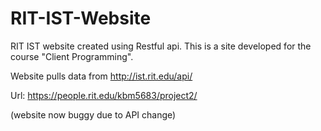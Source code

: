 # RIT-IST-Website
RIT IST website created using Restful api.
This is a site developed for the course "Client Programming".

Website pulls data from http://ist.rit.edu/api/ 

Url: https://people.rit.edu/kbm5683/project2/

(website now buggy due to API change) 
